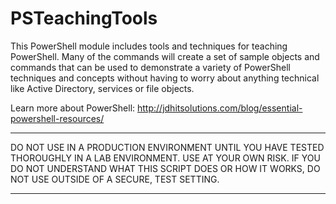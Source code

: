 # PSTeachingTools #

This PowerShell module includes tools and techniques for teaching PowerShell.
Many of the commands will create a set of sample objects and commands that can
be used to demonstrate a variety of PowerShell techniques and concepts without 
having to worry about anything technical like Active Directory, services or 
file objects.


Learn more about PowerShell:
http://jdhitsolutions.com/blog/essential-powershell-resources/


****************************************************************
DO NOT USE IN A PRODUCTION ENVIRONMENT UNTIL YOU HAVE TESTED 
THOROUGHLY IN A LAB ENVIRONMENT. USE AT YOUR OWN RISK. IF YOU DO 
NOT UNDERSTAND WHAT THIS SCRIPT DOES OR HOW IT WORKS, DO NOT USE
OUTSIDE OF A SECURE, TEST SETTING.      
****************************************************************
